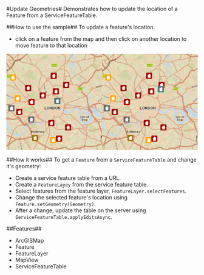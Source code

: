 #Update Geometries#
Demonstrates how to update the location of a Feature from a ServiceFeatureTable.

##How to use the sample##
To update a feature's location.
 - click on a feature from the map and then click on another location to move feature to that location

![](UpdateGeometries.png)

##How it works##
To get a `Feature` from a `ServiceFeatureTable` and change it's geometry:

- Create a service feature table from a URL.
- Create a `FeatureLayey` from the service feature table.
- Select features from the feature layer, `FeatureLayer.selectFeatures`.
- Change the selected feature's location using `Feature.setGeometry(Geometry)`.
- After a change, update the table on the server using `ServiceFeatureTable.applyEditsAsync`.

##Features##
- ArcGISMap
- Feature
- FeatureLayer
- MapView
- ServiceFeatureTable
